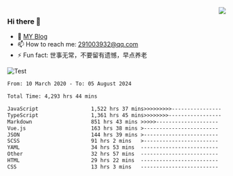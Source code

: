 <img align='right' src='https://github-readme-stats.vercel.app/api?username=niaogege&show_icons=true&theme=radical'/>

### Hi there 👋

- 🌱 [MY Blog](https://bythewayer.com/)
- 📫 How to reach me: 291003932@qq.com
- ⚡ Fun fact:  世事无常，不要留有遗憾，早点养老

![Test](https://github-readme-stats.vercel.app/api/top-langs/?username=niaogege&layout=compact)

<!--START_SECTION:waka-->

```txt
From: 10 March 2020 - To: 05 August 2024

Total Time: 4,293 hrs 44 mins

JavaScript                 1,522 hrs 37 mins>>>>>>>>>----------------   35.46 %
TypeScript                 1,361 hrs 45 mins>>>>>>>>-----------------   31.71 %
Markdown                   851 hrs 43 mins >>>>>--------------------   19.84 %
Vue.js                     163 hrs 38 mins >------------------------   03.81 %
JSON                       144 hrs 39 mins >------------------------   03.37 %
SCSS                       91 hrs 2 mins   >------------------------   02.12 %
YAML                       34 hrs 53 mins  -------------------------   00.81 %
Other                      32 hrs 57 mins  -------------------------   00.77 %
HTML                       29 hrs 22 mins  -------------------------   00.68 %
CSS                        13 hrs 3 mins   -------------------------   00.30 %
```

<!--END_SECTION:waka-->
